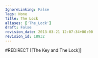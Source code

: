 ```yaml
---
IgnoreLinking: False
Tags: None
Title: The Lock
aliases: ['The_Lock']
draft: False
revision_date: 2013-03-21 12:07:34+00:00
revision_id: 18932
---
```


#REDIRECT [[The Key and The Lock]]